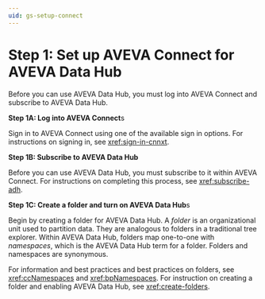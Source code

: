 ```yaml
---
uid: gs-setup-connect
---
```


# Step 1: Set up AVEVA Connect for AVEVA Data Hub

Before you can use AVEVA Data Hub, you must log into AVEVA Connect and subscribe to AVEVA Data Hub.

**Step 1A: Log into AVEVA Connect**s

Sign in to AVEVA Connect using one of the available sign in options. For instructions on signing in, see <xref:sign-in-cnnxt>.

**Step 1B: Subscribe to AVEVA Data Hub**

Before you can use AVEVA Data Hub, you must subscribe to it within AVEVA Connect. For instructions on completing this process, see <xref:subscribe-adh>.

**Step 1C: Create a folder and turn on AVEVA Data Hub**s

Begin by creating a folder for AVEVA Data Hub. A *folder* is an organizational unit used to partition data. They are analogous to folders in a traditional tree explorer. Within AVEVA Data Hub, folders map one-to-one with _namespaces_, which is the AVEVA Data Hub term for a folder. Folders and namespaces are synonymous.

For information and best practices and best practices on folders, see <xref:ccNamespaces> and <xref:bpNamespaces>. For instruction on creating a folder and enabling AVEVA Data Hub, see <xref:create-folders>.
